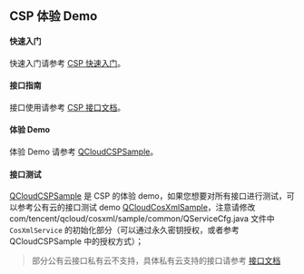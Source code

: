 ## CSP 体验 Demo

#### 快速入门 

快速入门请参考 [CSP 快速入门](https://github.com/ccbcloud/cos-android-sdk/blob/master/CSP%E5%BF%AB%E9%80%9F%E5%85%A5%E9%97%A8.md)。

#### 接口指南

接口使用请参考 [CSP 接口文档](https://github.com/ccbcloud/cos-android-sdk/blob/master/CSP%E6%8E%A5%E5%8F%A3%E6%96%87%E6%A1%A3.md)。

#### 体验 Demo

体验 Demo 请参考 [QCloudCSPSample](https://github.com/tencentyun/qcloud-sdk-android-samples/tree/master/QCloudCSPSample)。

#### 接口测试

[QCloudCSPSample](https://github.com/tencentyun/qcloud-sdk-android-samples/tree/master/QCloudCSPSample) 是 CSP 的体验 demo，如果您想要对所有接口进行测试，可以参考公有云的接口测试 demo [QCloudCosXmlSample](https://github.com/tencentyun/qcloud-sdk-android-samples/tree/master/QCloudCosXmlSample)，注意请修改 com/tencent/qcloud/cosxml/sample/common/QServiceCfg.java 文件中 `CosXmlService` 的初始化部分（可以通过永久密钥授权，或者参考 QCloudCSPSample 中的授权方式）；

> 部分公有云接口私有云不支持，具体私有云支持的接口请参考 [接口文档](https://github.com/tencentyun/qcloud-sdk-android-samples/blob/master/QCloudCSPSample/CSP文档/接口文档.md)
